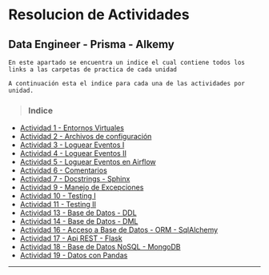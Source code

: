 # Resolucion de Actividades 
## Data Engineer - Prisma - Alkemy
`En este apartado se encuentra un indice el cual contiene todos los links a las carpetas de practica de cada unidad`

`A continuación esta el indice para cada una de las actividades por unidad.`<br>

> ### **Indice**
- [Actividad 1 - Entornos Virtuales](./Act_1_entornos_virtuales)
- [Actividad 2 - Archivos de configuración](./Act_2_decouple)
- [Actividad 3 - Loguear Eventos I](./Act_3_log)
- [Actividad 4 - Loguear Eventos II](./Act_4_logII)
- [Actividad 5 - Loguear Eventos en Airflow](./Act_5_airflow)
- [Actividad 6 - Comentarios](./Act_6_comentarios)
- [Actividad 7 - Docstrings - Sphinx](./Act_7_docstring)
- [Actividad 9 - Manejo de Excepciones](./Act_9_excepciones)
- [Actividad 10 - Testing I](./Act_10_testing1)
- [Actividad 11 - Testing II](./Act_11_testing2)
- [Actividad 13 - Base de Datos - DDL](./Act_13_sql-ddl)
- [Actividad 14 - Base de Datos - DML](./Act_14_sql-dml)
- [Actividad 16 - Acceso a Base de Datos - ORM - SqlAlchemy](./Act_16_ORM)
- [Actividad 17 - Api REST - Flask](./Act_17_Apis-Flask)
- [Actividad 18 - Base de Datos NoSQL - MongoDB](./Act_18_NoSQL-mongodb)
- [Actividad 19 - Datos con Pandas](./Act_19_Pandas/pandas.ipynb)

****